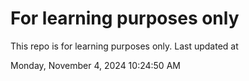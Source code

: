 # For learning purposes only
This repo is for learning purposes only.
Last updated at

Monday, November 4, 2024 10:24:50 AM

